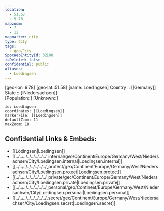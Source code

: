 ```yaml
---
location:
  - 51.58
  - 9.78
mapzoom:
  - 7
  - 12
mapmarker: city
type: City
tags:
  - geo/City
SpocWebEntityId: 32188
isDeleted: false
confidential: public
aliases:
  - Loedingsen
---
```

[geo-lon::9.78] 
[geo-lat::51.58] 
[name::Loedingsen] 
Country :: [[Germany]]  
State :: [[Niedersachsen]]  
[Population::] 
[Unknown::] 


```leaflet
id: Loedingsen
coordinates: [[Loedingsen]] 
markerFile: [[Loedingsen]] 
defaultZoom: 11 
maxZoom: 18
```


## Confidential Links & Embeds: 
- [[Lödingsen|Loedingsen]]  
- [[../../../../../../../../_internal/geo/Continent/Europe/Germany/West/Niedersachsen/City/Loedingsen.internal|Loedingsen.internal]] 
- [[../../../../../../../../_protect/geo/Continent/Europe/Germany/West/Niedersachsen/City/Loedingsen.protect|Loedingsen.protect]] 
- [[../../../../../../../../_private/geo/Continent/Europe/Germany/West/Niedersachsen/City/Loedingsen.private|Loedingsen.private]] 
- [[../../../../../../../../_personal/geo/Continent/Europe/Germany/West/Niedersachsen/City/Loedingsen.personal|Loedingsen.personal]] 
- [[../../../../../../../../_secret/geo/Continent/Europe/Germany/West/Niedersachsen/City/Loedingsen.secret|Loedingsen.secret]] 
